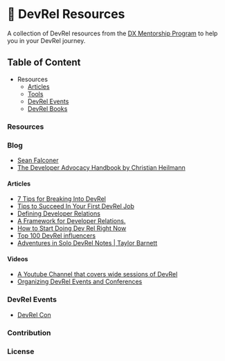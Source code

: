 #

# 📕 DevRel Resources

A collection of DevRel resources from the [DX Mentorship Program](https://www.dxmentorship.com/) to help you in your DevRel journey.

## Table of Content

- Resources
  - [Articles](###Articles)
  - [Tools](###Tools)
  - [DevRel Events](#devrel-events)
  - [DevRel Books](###Books)
  

### Resources

### Blog

- [Sean Falconer](https://thefalc.com/)
- [The Developer Advocacy Handbook by Christian Heilmann](https://developer-advocacy.com/)

#### Articles

- [7 Tips for Breaking Into DevRel](https://dev.to/dabit3/7-tips-for-breaking-into-devrel-7jk)
- [Tips to Succeed In Your First DevRel Job](https://dev.to/blackgirlbytes/tips-to-succeed-in-your-first-devrel-job-48m7)
- [Defining Developer Relations](https://www.leggetter.co.uk/2016/02/03/defining-developer-relations.html)
- [A Framework for Developer Relations.](https://devrelbook.substack.com/p/a-framework-for-developer-relations?s=r)
- [How to Start Doing Dev Rel Right Now](https://www.samjulien.com/how-to-start-doing-dev-rel-right-now)
- [Top 100 DevRel influencers](https://www.ecairn.com/blogs/blog-post-title-three-359w4-m4er9-j3rk2)
- [Adventures in Solo DevRel Notes | Taylor Barnett](https://taylorbar.net/posts/adventures-in-solo-devrel-notes/)

#### Videos

- [A Youtube Channel that covers wide sessions of DevRel](https://www.youtube.com/user/jonobacon)
- [Organizing DevRel Events and Conferences](https://youtu.be/ROsh9cQMyvo)

### DevRel Events
- [DevRel Con](https://developerrelations.com/devrelcon)


### Contribution

### License
